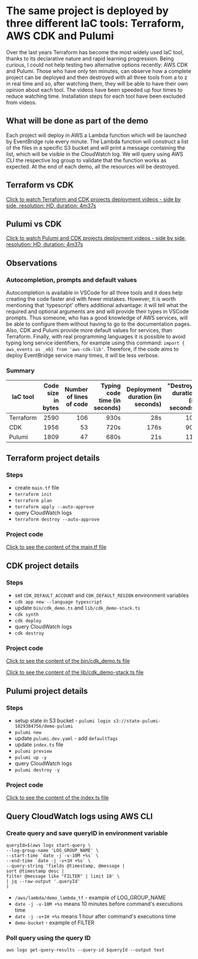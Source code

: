 # The same project is deployed by three different IaC tools: Terraform, AWS CDK and Pulumi

Over the last years Terraform has become the most widely used IaC tool, thanks to its declarative nature and rapid learning progression. Being curious, I could not help testing two alternative options recently: AWS CDK and Pulumi. Those who have only ten minutes, can observe how a complete project can be deployed and then destroyed with all three tools from a to z in real time and so, after watching them, they will be able to have their own opinion about each tool. The videos have been speeded up four times to reduce watching time. Installation steps for each tool have been excluded from videos. 

## What will be done as part of the demo

Each project will deploy in AWS a Lambda function which will be launched by EventBridge rule every minute. The Lambda function will construct a list of the files in a specific S3 bucket and will print a message containing the list, which will be visible in the CloudWatch log. We will query using AWS CLI the respective log group to validate that the function works as expected. At the end of each demo, all the resources will be destroyed.

## Terraform vs CDK

[Click to watch Terraform and CDK projects deployment videos - side by side, resolution: HD, duration: 4m37s](https://youtu.be/k4N9Z1_LI94)

## Pulumi vs CDK

[Click to watch Pulumi and CDK projects deployment videos - side by side, resolution: HD, duration: 4m37s](https://youtu.be/d9X0ly69UUc)

## Observations

### Autocompletion, prompts and default values

Autocompletion is available in VSCode for all three tools and it does help creating the code faster and with fewer mistakes. However, it is worth mentioning that 'typescript' offers additional advantage: it will tell what the required and optional arguments are and will provide their types in VSCode prompts. Thus someone, who has a good knowledge of AWS services, will be able to configure them without having to go to the documentation pages. Also, CDK and Pulumi provide more default values for services, than Terraform. Finally, with real programming languages it is possible to avoid typing long service identifiers, for example using this command: `import { aws_events as _eb} from 'aws-cdk-lib'`. Therefore, if the code aims to deploy EventBridge service many times, it will be less verbose. 

### Summary

|IaC tool|Code size in bytes|Number of lines of code|Typing code time (in seconds)|Deployment duration (in seconds)|"Destroy" duration (in seconds)|
|--------|--:|--:|--:|--:|--:|
|Terraform|2590|106|930s|28s|10s|
|CDK|1956|53|720s|176s|90s|
|Pulumi|1809|47|680s|21s|11s|

## Terraform project details

### Steps

+ create `main.tf` file
+ `terraform init`
+ `terraform plan`
+ `terraform apply --auto-approve`
+ query CloudWatch logs
+ `terraform destroy --auto-approve`

### Project code

[Click to see the content of the main.tf file](./terraform/main.tf)

## CDK project details

### Steps

+ set `CDK_DEFAULT_ACCOUNT` and `CDK_DEFAULT_REGION` environment variables
+ `cdk app new --language typescript`
+ update `bin/cdk_demo.ts` and `lib/cdk_demo-stack.ts`
+ `cdk synth`
+ `cdk deploy`
+ query CloudWatch logs
+ `cdk destroy`

### Project code

[Click to see the content of the bin/cdk_demo.ts file](./cdk/bin/cdk_demo.ts)

[Click to see the content of the lib/cdk_demo-stack.ts file](./cdk/lib/cdk_demo-stack.ts)

## Pulumi project details

### Steps

+ setup state in S3 bucket - `pulumi login s3://state-pulumi-1029384756/demo-pulumi`
+ `pulumi new`
+ update `pulumi.dev.yaml` - add `defaultTags`
+ update `index.ts` file
+ `pulumi preview`
+ `pulumi up -y`
+ query CloudWatch logs
+ `pulumi destroy -y`

### Project code

[Click to see the content of the index.ts file](./pulumi/index.ts)

## Query CloudWatch logs using AWS CLI

### Create query and save queryID in environment variable

```
queryId=$(aws logs start-query \
--log-group-name 'LOG_GROUP_NAME' \
--start-time `date -j -v-10M +%s` \
--end-time `date -j -v+1H +%s` \
--query-string 'fields @timestamp, @message | 
sort @timestamp desc | 
filter @message like "FILTER" | limit 10' \
| jq --raw-output '.queryId'
)
```
+ `/aws/lambda/demo_lambda_tf` - example of LOG_GROUP_NAME
+ `date -j -v-10M +%s` means 10 minutes before command's executions time
+ `date -j -v+1H +%s` means 1 hour after command's executions time
+ `demo-bucket` - example of FILTER

### Poll query using the query ID

```
aws logs get-query-results --query-id $queryId --output text
```
